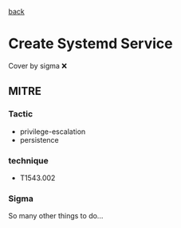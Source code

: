 [back](../index.md)
# Create Systemd Service
Cover by sigma :x: 

## MITRE
### Tactic
  - privilege-escalation
  - persistence

### technique
  - T1543.002

### Sigma

 So many other things to do...